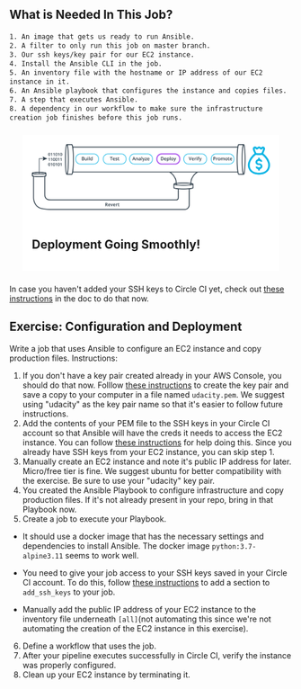 ## What is Needed In This Job?

    1. An image that gets us ready to run Ansible.
    2. A filter to only run this job on master branch.
    3. Our ssh keys/key pair for our EC2 instance.
    4. Install the Ansible CLI in the job.
    5. An inventory file with the hostname or IP address of our EC2 instance in it.
    6. An Ansible playbook that configures the instance and copies files.
    7. A step that executes Ansible.
    8. A dependency in our workflow to make sure the infrastructure creation job finishes before this job runs.

<div style="padding: 16px; margin: 24px;background-color: white;">
    <img src="./cicid-wfw.png" />
    <br><br>
    <h2>Deployment Going Smoothly!</h2>
</div>


In case you haven't added your SSH keys to Circle CI yet, check out [these instructions](https://circleci.com/docs/2.0/add-ssh-key) in the doc to do that now.


## Exercise: Configuration and Deployment

Write a job that uses Ansible to configure an EC2 instance and copy production files.
Instructions:

1.    If you don't have a key pair created already in your AWS Console, you should do that now. Folllow [these instructions](https://docs.aws.amazon.com/AWSEC2/latest/UserGuide/ec2-key-pairs.html#having-ec2-create-your-key-pair) to create the key pair and save a copy to your computer in a file named `udacity.pem`. We suggest using "udacity" as the key pair name so that it's easier to follow future instructions.
2.    Add the contents of your PEM file to the SSH keys in your Circle CI account so that Ansible will have the creds it needs to access the EC2 instance. You can follow [these instructions](https://circleci.com/docs/2.0/add-ssh-key/) for help doing this. Since you already have SSH keys from your EC2 instance, you can skip step 1.
3.    Manually create an EC2 instance and note it's public IP address for later. Micro/free tier is fine. We suggest ubuntu for better compatibility with the exercise. Be sure to use your "udacity" key pair.
4.    You created the Ansible Playbook to configure infrastructure and copy production files. If it's not already present in your repo, bring in that Playbook now.
5.    Create a job to execute your Playbook.
    
* It should use a docker image that has the necessary settings and dependencies to install Ansible. The docker image `python:3.7-alpine3.11` seems to work well.

* You need to give your job access to your SSH keys saved in your Circle CI account. To do this, follow [these instructions](https://circleci.com/docs/2.0/add-ssh-key/#adding-ssh-keys-to-a-job) to add a section to `add_ssh_keys` to your job.
* Manually add the public IP address of your EC2 instance to the inventory file underneath `[all]`(not automating this since we're not automating the creation of the EC2 instance in this exercise).

6. Define a workflow that uses the job.
7. After your pipeline executes successfully in Circle CI, verify the instance was properly configured.
8. Clean up your EC2 instance by terminating it.


